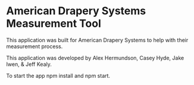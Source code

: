 # American Drapery Systems Measurement Tool

This application was built for American Drapery Systems to help with their measurement process.

This application was developed by Alex Hermundson, Casey Hyde, Jake Iwen, & Jeff Kealy.

To start the app npm install and npm start.
